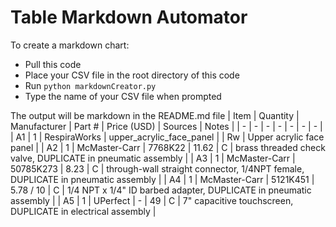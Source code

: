# Table Markdown Automator
To create a markdown chart: 
* Pull this code 
* Place your CSV file in the root directory of this code 
* Run ```python markdownCreator.py``` 
* Type the name of your CSV file when prompted

The output will be markdown in the README.md file
| Item | Quantity | Manufacturer | Part # | Price (USD) | Sources | Notes |
|  - | - | - | - | - | - | - |
| A1 | 1 | RespiraWorks | upper_acrylic_face_panel |  | Rw | Upper acrylic face panel |
| A2 | 1 | McMaster-Carr | 7768K22 | 11.62 | C | brass threaded check valve, DUPLICATE in pneumatic assembly |
| A3 | 1 | McMaster-Carr | 50785K273 | 8.23 | C | through-wall straight connector, 1/4NPT female, DUPLICATE in pneumatic assembly |
| A4 | 1 | McMaster-Carr | 5121K451 | 5.78 / 10 | C | 1/4 NPT x 1/4" ID barbed adapter, DUPLICATE in pneumatic assembly |
| A5 | 1 | UPerfect | - | 49 | C | 7" capacitive touchscreen, DUPLICATE in electrical assembly |